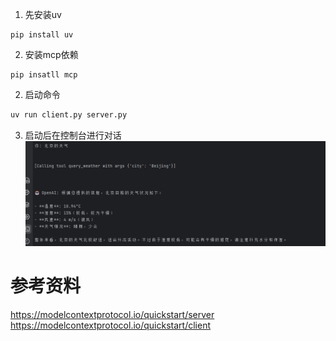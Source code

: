 
1. 先安装uv
```
pip install uv
```
2. 安装mcp依赖
```
pip insatll mcp
```

2. 启动命令
```bash
uv run client.py server.py
```

3. 启动后在控制台进行对话
![img.png](img.png)


   
# 参考资料

https://modelcontextprotocol.io/quickstart/server
https://modelcontextprotocol.io/quickstart/client
